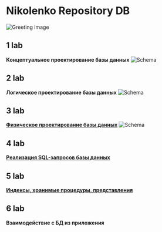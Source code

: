 # Nikolenko Repository DB

![Greeting image](https://cs4.pikabu.ru/post_img/big/2015/06/18/10/1434643823_1129924273.jpg)
## 1 lab
**Концептуальное проектирование базы данных**
![Schema](https://sun9-6.userapi.com/impg/TLkIYfgTo9DharsOh5kOI9kpaMdOCie_I38NFg/CMr0ehu8IbQ.jpg?size=1162x661&quality=96&sign=56ab1216286f97c59b1cdef57cc5a861&type=album
"SchemaFrom1LabDB")
## 2 lab
**Логическое проектирование базы данных**
![Schema](https://sun9-27.userapi.com/impg/7v6T0_5hizXfiC6PWNuJQgjgIKMXvqBOfSIHHQ/MUh-CZf25Z8.jpg?size=1072x753&quality=96&sign=696b8c07c120b77159f92ee0736cff08&type=album
"SchemaFromwLabDB")
## 3 lab
[**Физическое проектирование базы данных**](https://github.com/glockstory/sneakers_db/blob/master/3lab.sql)
![Schema](https://sun9-61.userapi.com/impg/UH4hxP8vDych_0WwY47bBefOQ9MVbCWpuy5vCA/PaH12SSSUNk.jpg?size=1043x745&quality=96&sign=054ee14cf0a6e01e6de3ba97a491a278&type=album "SchemaFrom3LabDB")
## 4 lab
[**Реализация SQL-запросов базы данных**](https://github.com/glockstory/sneakers_db/blob/master/4lab.sql)
## 5 lab
[**Индексы, хранимые процедуры, представления**](https://github.com/glockstory/sneakers_db/blob/master/5lab.sql)
## 6 lab
**Взаимодействие с БД из приложения**
